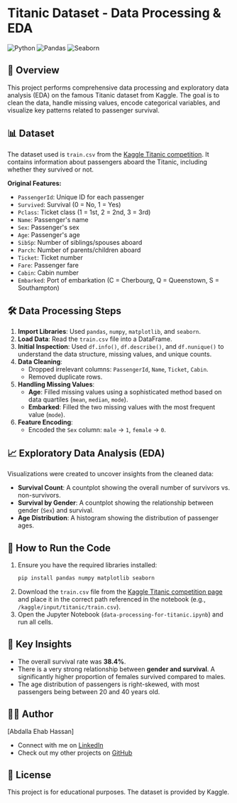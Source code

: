 
# Titanic Dataset - Data Processing & EDA

![Python](https://img.shields.io/badge/Python-3.11-blue.svg)
![Pandas](https://img.shields.io/badge/Pandas-2.2.3-red.svg)
![Seaborn](https://img.shields.io/badge/Visualization-Seaborn-green.svg)

## 📖 Overview

This project performs comprehensive data processing and exploratory data analysis (EDA) on the famous Titanic dataset from Kaggle. The goal is to clean the data, handle missing values, encode categorical variables, and visualize key patterns related to passenger survival.

## 📊 Dataset

The dataset used is `train.csv` from the [Kaggle Titanic competition](https://www.kaggle.com/c/titanic). It contains information about passengers aboard the Titanic, including whether they survived or not.

**Original Features:**
- `PassengerId`: Unique ID for each passenger
- `Survived`: Survival (0 = No, 1 = Yes)
- `Pclass`: Ticket class (1 = 1st, 2 = 2nd, 3 = 3rd)
- `Name`: Passenger's name
- `Sex`: Passenger's sex
- `Age`: Passenger's age
- `SibSp`: Number of siblings/spouses aboard
- `Parch`: Number of parents/children aboard
- `Ticket`: Ticket number
- `Fare`: Passenger fare
- `Cabin`: Cabin number
- `Embarked`: Port of embarkation (C = Cherbourg, Q = Queenstown, S = Southampton)

## 🛠️ Data Processing Steps

1.  **Import Libraries**: Used `pandas`, `numpy`, `matplotlib`, and `seaborn`.
2.  **Load Data**: Read the `train.csv` file into a DataFrame.
3.  **Initial Inspection**: Used `df.info()`, `df.describe()`, and `df.nunique()` to understand the data structure, missing values, and unique counts.
4.  **Data Cleaning**:
    - Dropped irrelevant columns: `PassengerId`, `Name`, `Ticket`, `Cabin`.
    - Removed duplicate rows.
5.  **Handling Missing Values**:
    - **Age**: Filled missing values using a sophisticated method based on data quartiles (`mean`, `median`, `mode`).
    - **Embarked**: Filled the two missing values with the most frequent value (`mode`).
6.  **Feature Encoding**:
    - Encoded the `Sex` column: `male` -> `1`, `female` -> `0`.

## 📈 Exploratory Data Analysis (EDA)

Visualizations were created to uncover insights from the cleaned data:

-   **Survival Count**: A countplot showing the overall number of survivors vs. non-survivors.
-   **Survival by Gender**: A countplot showing the relationship between gender (`Sex`) and survival.
-   **Age Distribution**: A histogram showing the distribution of passenger ages.

## 🚀 How to Run the Code

1.  Ensure you have the required libraries installed:
    ```bash
    pip install pandas numpy matplotlib seaborn
    ```
2.  Download the `train.csv` file from the [Kaggle Titanic competition page](https://www.kaggle.com/c/titanic/data) and place it in the correct path referenced in the notebook (e.g., `/kaggle/input/titanic/train.csv`).
3.  Open the Jupyter Notebook (`data-processing-for-titanic.ipynb`) and run all cells.

## 🔮 Key Insights

-   The overall survival rate was **38.4%**.
-   There is a very strong relationship between **gender and survival**. A significantly higher proportion of females survived compared to males.
-   The age distribution of passengers is right-skewed, with most passengers being between 20 and 40 years old.


## 👨‍💻 Author

[Abdalla Ehab Hassan]
- Connect with me on [LinkedIn](https://www.linkedin.com/in/abdalla-ehab)
- Check out my other projects on [GitHub](https://github.com/Abdalla-Ehab)

## 📝 License

This project is for educational purposes. The dataset is provided by Kaggle.
